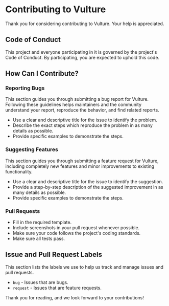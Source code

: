 # Contributing to Vulture

Thank you for considering contributing to Vulture. Your help is appreciated.

## Code of Conduct

This project and everyone participating in it is governed by the project's Code of Conduct. By participating, you are
expected to uphold this code.

## How Can I Contribute?

### Reporting Bugs

This section guides you through submitting a bug report for Vulture. Following these guidelines helps maintainers and
the community understand your report, reproduce the behavior, and find related reports.

- Use a clear and descriptive title for the issue to identify the problem.
- Describe the exact steps which reproduce the problem in as many details as possible.
- Provide specific examples to demonstrate the steps.

### Suggesting Features

This section guides you through submitting a feature request for Vulture, including completely new features and minor
improvements to existing functionality.

- Use a clear and descriptive title for the issue to identify the suggestion.
- Provide a step-by-step description of the suggested improvement in as many details as possible.
- Provide specific examples to demonstrate the steps.

### Pull Requests

- Fill in the required template.
- Include screenshots in your pull request whenever possible.
- Make sure your code follows the project's coding standards.
- Make sure all tests pass.

## Issue and Pull Request Labels

This section lists the labels we use to help us track and manage issues and pull requests.

- `bug` - Issues that are bugs.
- `request` - Issues that are feature requests.

Thank you for reading, and we look forward to your contributions!
